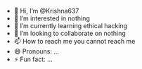 - 👋 Hi, I’m @Krishna637
- 👀 I’m interested in nothing 
- 🌱 I’m currently learning ethical hacking 
- 💞️ I’m looking to collaborate on nothing 
- 📫 How to reach me you cannot reach me
- 😄 Pronouns: ...
- ⚡ Fun fact: ...

<!---
Krishna637/Krishna637 is a ✨ special ✨ repository because its `README.md` (this file) appears on your GitHub profile.
You can click the Preview link to take a look at your changes.
--->

